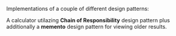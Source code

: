 Implementations of a couple of different design patterns:

A calculator utilazing **Chain of Responsibility** design pattern plus additionally a **memento** design pattern for viewing older results.
